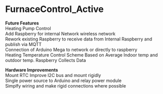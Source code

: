 # FurnaceControl_Active

**Future Features**  
Heating Pump Control  
Add Raspberry for internal Network wireless network  
Rework existing Raspberry to receive data from Internal Raspberry and publish via MQTT  
Connection of Arduino Mega to network or directly to raspberry   
Heating Temperature Control Scheme Based on Average Indoor temp and outdoor temp.  Raspberry Collects Data  

**Hardware Improvements**  
Mount RTC
Improve I2C bus and mount rigidly  
Single power source to Arduino and relay power module  
Simplfy wiring and make rigid connections where possible
